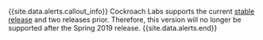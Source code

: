 {{site.data.alerts.callout_info}}
Cockroach Labs supports the current <a href="https://www.cockroachlabs.com/docs/stable/install-cockroachdb-mac.html">stable release</a> and two releases prior. Therefore, this version will no longer be supported after the Spring 2019 release.
{{site.data.alerts.end}}
